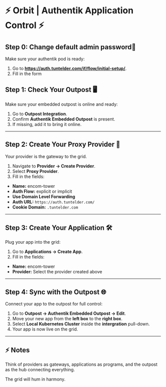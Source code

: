 # ⚡ Orbit | Authentik Application Control ⚡

## Step 0: Change default admin password👤

Make sure your authentik pod is ready:  

1. Go to **https://auth.tuntelder.com/if/flow/initial-setup/**.  
2. Fill in the form

## Step 1: Check Your Outpost 🖥️

Make sure your embedded outpost is online and ready:  

1. Go to **Outpost Integration**.  
2. Confirm **Authentik Embedded Outpost** is present.  
3. If missing, add it to bring it online.  

---

## Step 2: Create Your Proxy Provider 🔗

Your provider is the gateway to the grid.  

1. Navigate to **Provider → Create Provider**.  
2. Select **Proxy Provider**.  
3. Fill in the fields:

- **Name:** encom-tower  
- **Auth Flow:** explicit or implicit
- **Use Domain Level Forwarding**  
- **Auth URL:** `https://auth.tuntelder.com/`  
- **Cookie Domain:** `.tuntelder.com`  

---

## Step 3: Create Your Application 🛠️

Plug your app into the grid:  

1. Go to **Applications → Create App**.  
2. Fill in the fields:

- **Name:** encom-tower    
- **Provider:** Select the provider created above  

---

## Step 4: Sync with the Outpost 🌐

Connect your app to the outpost for full control:  

1. Go to **Outpost → Authentik Embedded Outpost → Edit**.  
2. Move your new app from the **left box** to the **right box**.  
3. Select **Local Kubernetes Cluster** inside the **intergration** pull-down.
4. Your app is now live on the grid.  

---

## ⚡ Notes

Think of providers as gateways, applications as programs, and the outpost as the hub connecting everything. 

The grid will hum in harmony.
